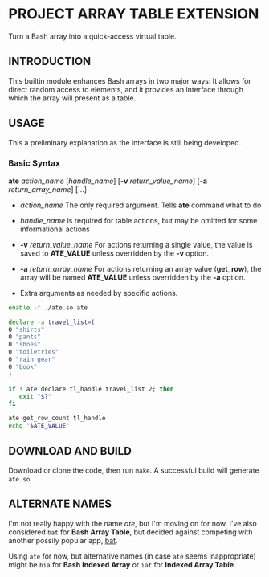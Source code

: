 # PROJECT ARRAY TABLE EXTENSION

Turn a Bash array into a quick-access virtual table.

## INTRODUCTION

This builtin module enhances Bash arrays in two major ways:
It allows for direct random access to elements, and it provides an
interface through which the array will present as a table.

## USAGE

This a preliminary explanation as the interface is still being
developed.

### Basic Syntax

**ate** *action_name* [*handle_name*] [**-v** *return_value_name*] [**-a** *return_array_name*] [...]

- *action_name*
  The only required argument.  Tells **ate** command
  what to do

- *handle_name* is required for table actions, but may be omitted for
  some informational actions

- **-v** *return_value_name*
  For actions returning a single value, the value is saved to
  **ATE_VALUE** unless overridden by the **-v** option.

- **-a** *return_array_name*
  For actions returning an array value (**get_row**), the array will
  be named **ATE_VALUE** unless overridden by the **-a** option.

- Extra arguments as needed by specific actions.


~~~.sh
enable -f ./ate.so ate

declare -a travel_list=(
0 "shirts"
0 "pants"
0 "shoes"
0 "toiletries"
0 "rain gear"
0 "book"
)

if ! ate declare tl_handle travel_list 2; then
   exit "$?"
fi

ate get_row_count tl_handle
echo "$ATE_VALUE"

~~~

## DOWNLOAD AND BUILD

Download or clone the code, then run `make`.  A successful build will
generate `ate.so`.


## ALTERNATE NAMES

I'm not really happy with the name *ate*, but I'm moving on for now.
I've also considered `bat` for **Bash Array Table**, but decided
against competing with another possily popular app, [bat][bat].

Using `ate` for now, but alternative names (in case `ate` seems
inappropriate) might be `bia` for **Bash Indexed Array** or `iat`
for **Indexed Array Table**.






[bat]:  "https://github.com/sharkdp/bat"